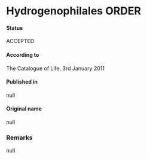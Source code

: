 Hydrogenophilales ORDER
=======

#### Status
ACCEPTED

#### According to
The Catalogue of Life, 3rd January 2011

#### Published in
null

#### Original name
null

### Remarks
null